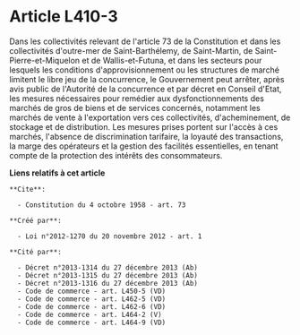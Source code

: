 # Article L410-3

Dans les collectivités relevant de l'article 73 de la Constitution et dans les collectivités d'outre-mer de Saint-Barthélemy,
de Saint-Martin, de Saint-Pierre-et-Miquelon et de Wallis-et-Futuna, et dans les secteurs pour lesquels les conditions
d'approvisionnement ou les structures de marché limitent le libre jeu de la concurrence, le Gouvernement peut arrêter, après
avis public de l'Autorité de la concurrence et par décret en Conseil d'Etat, les mesures nécessaires pour remédier aux
dysfonctionnements des marchés de gros de biens et de services concernés, notamment les marchés de vente à l'exportation vers
ces collectivités, d'acheminement, de stockage et de distribution. Les mesures prises portent sur l'accès à ces marchés,
l'absence de discrimination tarifaire, la loyauté des transactions, la marge des opérateurs et la gestion des facilités
essentielles, en tenant compte de la protection des intérêts des consommateurs.

**Liens relatifs à cet article**

	**Cite**:

	  - Constitution du 4 octobre 1958 - art. 73

	**Créé par**:

	  - Loi n°2012-1270 du 20 novembre 2012 - art. 1

	**Cité par**:

	  - Décret n°2013-1314 du 27 décembre 2013 (Ab)
	  - Décret n°2013-1315 du 27 décembre 2013 (Ab)
	  - Décret n°2013-1316 du 27 décembre 2013 (Ab)
	  - Code de commerce - art. L450-5 (VD)
	  - Code de commerce - art. L462-5 (VD)
	  - Code de commerce - art. L462-6 (VD)
	  - Code de commerce - art. L464-2 (V)
	  - Code de commerce - art. L464-9 (VD)
